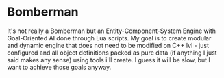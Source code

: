 # Bomberman
It's not really a Bomberman but an Entity-Component-System Engine with Goal-Oriented AI done through Lua scripts. My goal is to create modular and dynamic engine that does not need to be modified on C++ lvl - just configured and all object definitions packed as pure data (if anything I just said makes any sense) using tools i'll create. I guess it will be slow, but I want to achieve those goals anyway.